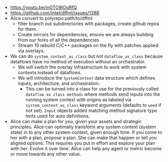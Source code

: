 - https://youtu.be/m0TO9IOqRfQ
- https://github.com/intel/dffml/issues/1388
- Alice convert to polyrepo path/to/dffml
  - filter branch out subdirectories with packages, create github repos for them.
  - Create mirrors for dependencies, ensure we are always building from our forks of all the dependencies
  - Stream 10 rebuild C/C++ packages on the fly with patches applied via overlays.
- We can do `system_context_as_class` but not `dataflow_as_class` because dataflows have no method of execution without an orchestrator.
  - We will switch the overlay infrastructure to work with system contexts instead of dataflows.
  - We will introduce the `SystemContext` data structure which defines inputs, architecture, and orchestration.
    - This can be turned into a class for use for the previously called `dataflow as class methods` where methods send inputs into the running system context with origins as labeled via `system_context_as_class` keyword arguments (defaults to `seed` if not set). `Input` objects added matching method signature type hints used for auto definitions.
- Alice can make a plan for you, given your assets and strategic principles. Alice can optimally transform any system context (system state) in to any other system context, given enough time. If you come to her with a plan, propose a plan. She can make that happen or tell you aligned options. This requires you put in effort and explore your plan with her. Evolve it over time. Alice can help any agent or metric become or move towards any other value.